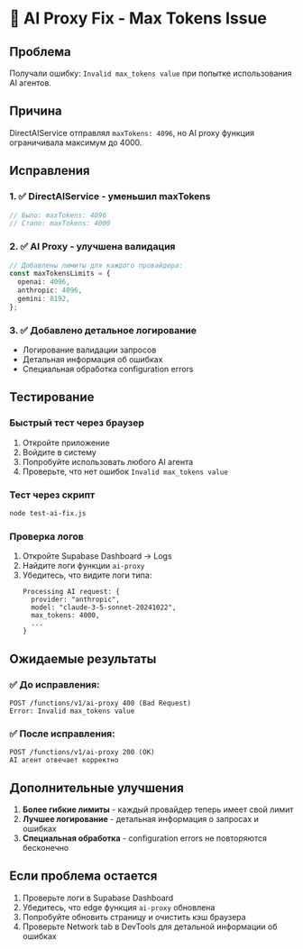 # 🔧 AI Proxy Fix - Max Tokens Issue

## Проблема

Получали ошибку: `Invalid max_tokens value` при попытке использования AI агентов.

## Причина

DirectAIService отправлял `maxTokens: 4096`, но AI proxy функция ограничивала максимум до 4000.

## Исправления

### 1. ✅ DirectAIService - уменьшил maxTokens

```typescript
// Было: maxTokens: 4096
// Стало: maxTokens: 4000
```

### 2. ✅ AI Proxy - улучшена валидация

```typescript
// Добавлены лимиты для каждого провайдера:
const maxTokensLimits = {
  openai: 4096,
  anthropic: 4096,
  gemini: 8192,
};
```

### 3. ✅ Добавлено детальное логирование

- Логирование валидации запросов
- Детальная информация об ошибках
- Специальная обработка configuration errors

## Тестирование

### Быстрый тест через браузер

1. Откройте приложение
2. Войдите в систему
3. Попробуйте использовать любого AI агента
4. Проверьте, что нет ошибок `Invalid max_tokens value`

### Тест через скрипт

```bash
node test-ai-fix.js
```

### Проверка логов

1. Откройте Supabase Dashboard → Logs
2. Найдите логи функции `ai-proxy`
3. Убедитесь, что видите логи типа:
   ```
   Processing AI request: {
     provider: "anthropic",
     model: "claude-3-5-sonnet-20241022",
     max_tokens: 4000,
     ...
   }
   ```

## Ожидаемые результаты

### ✅ До исправления:

```
POST /functions/v1/ai-proxy 400 (Bad Request)
Error: Invalid max_tokens value
```

### ✅ После исправления:

```
POST /functions/v1/ai-proxy 200 (OK)
AI агент отвечает корректно
```

## Дополнительные улучшения

1. **Более гибкие лимиты** - каждый провайдер теперь имеет свой лимит
2. **Лучшее логирование** - детальная информация о запросах и ошибках
3. **Специальная обработка** - configuration errors не повторяются бесконечно

## Если проблема остается

1. Проверьте логи в Supabase Dashboard
2. Убедитесь, что edge функция `ai-proxy` обновлена
3. Попробуйте обновить страницу и очистить кэш браузера
4. Проверьте Network tab в DevTools для детальной информации об ошибках
